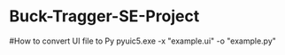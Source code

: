# Buck-Tragger-SE-Project

#How to convert UI file to Py 
pyuic5.exe -x "example.ui" -o "example.py"
